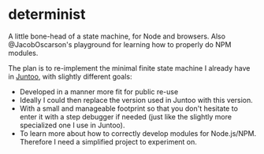# determinist

A little bone-head of a state machine, for Node and browsers. Also
@JacobOscarson's playground for learning how to properly do NPM
modules.

The plan is to re-implement the minimal finite state machine I already
have in [Juntoo](http://juntoo.co), with slightly different goals:

  * Developed in a manner more fit for public re-use
  * Ideally I could then replace the version used in Juntoo with this
version.
  * With a small and manageable footprint so that you don't hesitate
to enter it with a step debugger if needed (just like the slightly
more specialized one I use in Juntoo).
  * To learn more about how to correctly develop modules for
Node.js/NPM. Therefore I need a simplified project to experiment on.
